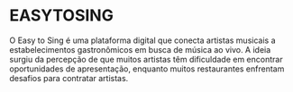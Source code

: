 # EASYTOSING
O Easy to Sing é uma plataforma digital que conecta artistas musicais a estabelecimentos gastronômicos em busca de música ao vivo. A ideia surgiu da percepção de que muitos artistas têm dificuldade em encontrar oportunidades de apresentação, enquanto muitos restaurantes enfrentam desafios para contratar artistas. 
